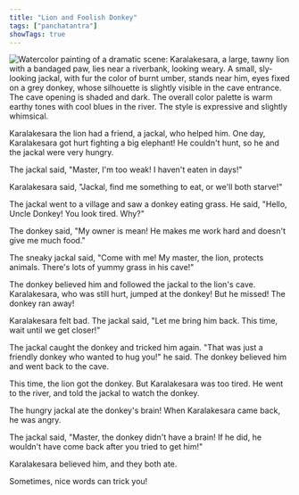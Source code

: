```yaml
---
title: "Lion and Foolish Donkey"
tags: ["panchatantra"]
showTags: true
---
```


![Watercolor painting of a dramatic scene: Karalakesara, a large, tawny lion with a bandaged paw, lies near a riverbank, looking weary.  A small, sly-looking jackal, with fur the color of burnt umber, stands near him, eyes fixed on a grey donkey, whose silhouette is slightly visible in the cave entrance. The cave opening is shaded and dark. The overall color palette is warm earthy tones with cool blues in the river. The style is expressive and slightly whimsical.](/images/image_panchatantra-lion-and-foolish-donkey0.png)


Karalakesara the lion had a friend, a jackal, who helped him.  One day, Karalakesara got hurt fighting a big elephant! He couldn't hunt, so he and the jackal were very hungry.

The jackal said, "Master, I'm too weak! I haven't eaten in days!" 

Karalakesara said, "Jackal, find me something to eat, or we'll both starve!" 

The jackal went to a village and saw a donkey eating grass. He said, "Hello, Uncle Donkey! You look tired. Why?"

The donkey said, "My owner is mean! He makes me work hard and doesn't give me much food." 

The sneaky jackal said, "Come with me! My master, the lion, protects animals. There's lots of yummy grass in his cave!" 

The donkey believed him and followed the jackal to the lion's cave. Karalakesara, who was still hurt, jumped at the donkey!  But he missed! The donkey ran away!

Karalakesara felt bad. The jackal said, "Let me bring him back.  This time, wait until we get closer!" 

The jackal caught the donkey and tricked him again.  "That was just a friendly donkey who wanted to hug you!" he said.  The donkey believed him and went back to the cave.

This time, the lion got the donkey.  But Karalakesara was too tired. He went to the river, and told the jackal to watch the donkey.

The hungry jackal ate the donkey's brain! When Karalakesara came back, he was angry.  

The jackal said, "Master, the donkey didn't have a brain!  If he did, he wouldn't have come back after you tried to get him!" 

Karalakesara believed him, and they both ate.  

Sometimes, nice words can trick you!
